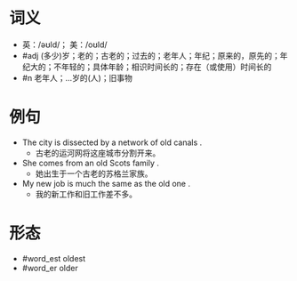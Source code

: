 # 词义
- 英：/əʊld/； 美：/oʊld/
- #adj (多少)岁；老的；古老的；过去的；老年人；年纪；原来的，原先的；年纪大的；不年轻的；具体年龄；相识时间长的；存在（或使用）时间长的
- #n 老年人；…岁的(人)；旧事物
# 例句
- The city is dissected by a network of old canals .
	- 古老的运河网将这座城市分割开来。
- She comes from an old Scots family .
	- 她出生于一个古老的苏格兰家族。
- My new job is much the same as the old one .
	- 我的新工作和旧工作差不多。
# 形态
- #word_est oldest
- #word_er older
